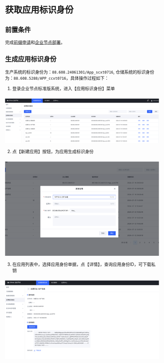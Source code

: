 # 获取应用标识身份

## 前置条件

完成[前缀申请](../3-develop-env/introduce#企业前缀申请)和[企业节点部署](../3-develop-env/introduce#企业节点安装步骤)。

## 生成应用标识身份
生产系统的标识身份为：`88.608.24061301/App_scxt0716`, 仓储系统的标识身份为：`88.608.5288/APP_ccxt0716`，具体操作过程如下：

1. 登录企业节点标准版系统，进入【应用标识身份】菜单

<center><img src="./images/app-list.png" style="margin-top: 10px"/></center>

2. 点【新建应用】按钮，为应用生成标识身份

<center><img src="./images/add-app.png" style="margin-top: 10px"/></center>

3. 在应用列表中，选择应用身份单据，点【详情】，查询应用身份ID，可下载私钥

<center><img src="./images/app-detail.png" style="margin-top: 10px"/></center>